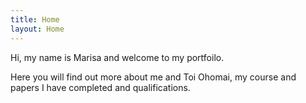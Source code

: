```yaml
---
title: Home
layout: Home
---
```

Hi, my name is Marisa and welcome to my portfoilo.

Here you will find out more about me and Toi Ohomai, my course and papers I have completed and qualifications.
